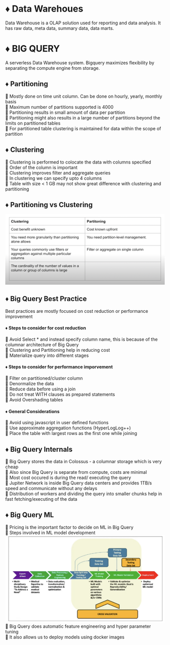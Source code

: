 # ♦️ Data Warehoues

Data Warehouse is a OLAP solution used for reporting and data analysis. It has raw data, meta data, summary data, data marts.

# ♦️ BIG QUERY

A serverless Data Warehouse system. Bigquery maximizes flexibility by separating the compute engine from storage. 


## ♦️ Partitioning

🔹 Mostly done on time unit column. Can be done on hourly, yearly, monthly basis \
🔹 Maximum number of partitions supported is 4000 \
🔹 Partitioning results in small amount of data per partition \
🔹 Partitioning might also results in a large number of partitions beyond the limits on partitioned tables \
🔹 For partitioned table clustering is maintained for data within the scope of partition

## ♦️ Clustering

🔹 Clustering is performed to colocate the data with columns specified \
🔹 Order of the column is important \
🔹 Clustering improves filter and aggregate queries \
🔹 In clustering we can specify upto 4 columns \
🔹 Table with size < 1 GB may not show great difference with clustering and partitioning

## ♦️ Partitioning vs Clustering 

![img](https://github.com/sarathchandrikak/Data-Engineering/blob/main/Data%20Warehouses/imgs/partitioning%20vs%20clustering.png)

## ♦️ Big Query Best Practice 

Best practices are mostly focused on cost reduction or performance improvement

#### ♦️ Steps to consider for cost reduction
🔹 Avoid Select * and instead specify column name, this is because of the columnar architecture of Big Query \
🔹 Clustering and Partitioning help in reducing cost \
🔹 Materialize query into different stages 

#### ♦️ Steps to consider for performance imporvement 
🔹 Filter on partitioned/cluster column \
🔹 Denormalize the data \
🔹 Reduce data before using a join \
🔹 Do not treat WITH clauses as prepared statements \
🔹 Avoid Overshading tables 

#### ♦️ General Considerations
🔹 Avoid using javascript in user defined functions \
🔹 Use approximate aggregation functions (HyperLogLog++) \
🔹 Place the table with largest rows as the first one while joining 

## ♦️ Big Query Internals 

🔹 Big Query stores the data in Colossus - a columnar storage which is very cheap \
🔹 Also since Big Query is separate from compute, costs are minimal \
🔹 Most cost occured is during the read/ executing the query \
🔹 Jupiter Network is inside Big Query data centers and provides 1TB/s speed and communicate without any delays \
🔹 Distribution of workers and dividing the query into smaller chunks help in fast fetching/executing of the data 


## ♦️ Big Query ML

🔹 Pricing is the important factor to decide on ML in Big Query \
🔹 Steps involved in ML model development \
 ![img](https://github.com/sarathchandrikak/Data-Engineering/blob/main/Data%20Warehouses/imgs/ml_flow.png)
🔹 Big Query does automatic feature engineering and hyper parameter tuning \
🔹 It also allows us to deploy models using docker images 
